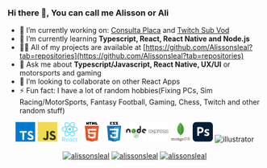 ### Hi there 👋, You can call me Alisson or Ali


- 🔭 I’m currently working on: [Consulta Placa](https://github.com/Alissonsleal/consulta-placa) and [Twitch Sub Vod](https://github.com/Alissonsleal/TwitchSubVod)
- 🌱 I’m currently learning **Typescript, React, React Native and Node.js**
- 👨‍💻 All of my projects are available at [https://github.com/Alissonsleal?tab=repositories](https://github.com/Alissonsleal?tab=repositories)
- 💬 Ask me about **Typescript/Javascript, React Native, UX/UI** or motorsports and gaming
- 👯 I’m looking to collaborate on other React Apps
- ⚡ Fun fact: I have a lot of random hobbies(Fixing PCs, Sim Racing/MotorSports, Fantasy Football, Gaming, Chess, Twitch and other random stuff)


<p align="center">
<img src="https://raw.githubusercontent.com/devicons/devicon/master/icons/typescript/typescript-original.svg" alt="typescript" width="40" height="40"/> 
<img src="https://raw.githubusercontent.com/devicons/devicon/master/icons/javascript/javascript-original.svg" alt="javascript" width="40" height="40"/> 
<img src="https://raw.githubusercontent.com/devicons/devicon/master/icons/react/react-original-wordmark.svg" alt="react" width="40" height="40"/> 
<img src="https://raw.githubusercontent.com/devicons/devicon/master/icons/html5/html5-original-wordmark.svg" alt="html5" width="40" height="40"/> 
<img src="https://raw.githubusercontent.com/devicons/devicon/master/icons/css3/css3-original-wordmark.svg" alt="css3" width="40" height="40"/> 
<img src="https://raw.githubusercontent.com/devicons/devicon/master/icons/nodejs/nodejs-original-wordmark.svg" alt="nodejs" width="40" height="40"/>
<img src="https://raw.githubusercontent.com/devicons/devicon/master/icons/express/express-original-wordmark.svg" alt="express" width="40" height="40"/> 
<img src="https://raw.githubusercontent.com/devicons/devicon/master/icons/mongodb/mongodb-original-wordmark.svg" alt="mongodb" width="40" height="40"/> 
<img src="https://raw.githubusercontent.com/devicons/devicon/master/icons/photoshop/photoshop-plain.svg" alt="photoshop" width="40" height="40"/> 
<img src="https://www.vectorlogo.zone/logos/adobe_illustrator/adobe_illustrator-icon.svg" alt="illustrator" width="40" height="40"/></p>

<p align="center">
<a href="https://twitter.com/alissonsleal" target="blank"><img align="center" src="https://cdn.jsdelivr.net/npm/simple-icons@3.0.1/icons/twitter.svg" alt="alissonsleal" height="30" width="30" /></a>
<a href="https://linkedin.com/in/alissonsleal" target="blank"><img align="center" src="https://cdn.jsdelivr.net/npm/simple-icons@3.0.1/icons/linkedin.svg" alt="alissonsleal" height="30" width="30" /></a>
<a href="https://stackoverflow.com/users/14122260/alisson-leal" target="blank"><img align="center" src="https://cdn.jsdelivr.net/npm/simple-icons@3.0.1/icons/stackoverflow.svg" alt="alissonsleal" height="30" width="30" /></a>
</p>

